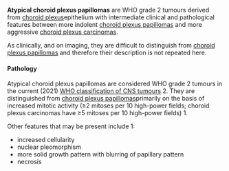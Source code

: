 
**Atypical choroid plexus papillomas** are WHO grade 2 tumours derived from [choroid plexus](https://radiopaedia.org/articles/choroid-plexus "Choroid plexus")epithelium with intermediate clinical and pathological features between more indolent [choroid plexus papillomas](https://radiopaedia.org/articles/choroid-plexus-papilloma-1) and more aggressive [choroid plexus carcinomas](https://radiopaedia.org/articles/choroid-plexus-carcinoma).

As clinically, and on imaging, they are difficult to distinguish from [choroid plexus papillomas](https://radiopaedia.org/articles/choroid-plexus-papilloma-1) and therefore their description is not repeated here. 

#### Pathology

Atypical choroid plexus papillomas are considered WHO grade 2 tumours in the current (2021) [WHO classification of CNS tumours](https://radiopaedia.org/articles/who-classification-of-cns-tumours-1 "WHO classification of CNS tumours") 2. They are distinguished from [choroid plexus papillomas](https://radiopaedia.org/articles/choroid-plexus-papilloma-1)primarily on the basis of increased mitotic activity (≥2 mitoses per 10 high-power fields; choroid plexus carcinomas have ≥5 mitoses per 10 high-power fields) 1. 

Other features that may be present include 1:

- increased cellularity
- nuclear pleomorphism
- more solid growth pattern with blurring of papillary pattern
- necrosis